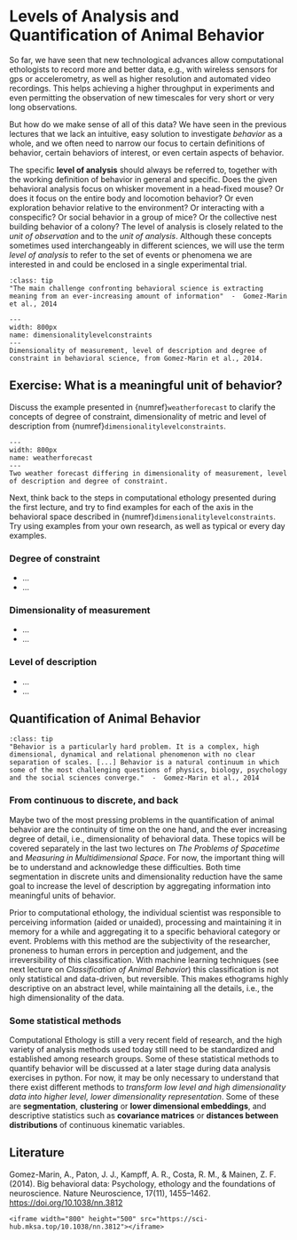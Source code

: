 # Levels of Analysis and Quantification of Animal Behavior


So far, we have seen that new technological advances allow computational ethologists to record more and better data, e.g., with wireless sensors for gps or accelerometry, as well as higher resolution and automated video recordings. This helps achieving a higher throughput in experiments and even permitting the observation of new timescales for very short or very long observations.  

But how do we make sense of all of this data? We have seen in the previous lectures that we lack an intuitive, easy solution to investigate *behavior* as a whole, and we often need to narrow our focus to certain definitions of behavior, certain behaviors of interest, or even certain aspects of behavior. 

The specific **level of analysis** should always be referred to, together with the working definition of behavior in general and specific. Does the given behavioral analysis focus on whisker movement in a head-fixed mouse? Or does it focus on the entire body and locomotion behavior? Or even exploration behavior relative to the environment? Or interacting with a conspecific? Or social behavior in a group of mice? Or the collective nest building behavior of a colony? The level of analysis is closely related to the *unit of observation* and to the *unit of analysis*. Although these concepts sometimes used interchangeably in different sciences, we will use the term *level of analysis* to refer to the set of events or phenomena we are interested in and could be enclosed in a single experimental trial. 

```{admonition} Quote
:class: tip
"The main challenge confronting behavioral science is extracting meaning from an ever-increasing amount of information"  -  Gomez-Marin et al., 2014
```

```{figure} content/dimensionalitylevelconstraints.png
---
width: 800px
name: dimensionalitylevelconstraints
---
Dimensionality of measurement, level of description and degree of constraint in behavioral science, from Gomez-Marin et al., 2014.
```

## Exercise: What is a meaningful unit of behavior?
Discuss the example presented in {numref}`weatherforecast` to clarify the concepts of degree of constraint, dimensionality of metric and level of description from {numref}`dimensionalitylevelconstraints`.

```{figure} content/weatherforecast.png
---
width: 800px
name: weatherforecast
---
Two weather forecast differing in dimensionality of measurement, level of description and degree of constraint.
```

Next, think back to the steps in computational ethology presented during the first lecture, and try to find examples for each of the axis in the behavioral space described in {numref}`dimensionalitylevelconstraints`. Try using examples from your own research, as well as typical or every day examples.   

### Degree of constraint
* ...
* ...
### Dimensionality of measurement
* ...
* ...
### Level of description
* ...
* ...


## Quantification of Animal Behavior
```{admonition} Quote
:class: tip
"Behavior is a particularly hard problem. It is a complex, high dimensional, dynamical and relational phenomenon with no clear separation of scales. [...] Behavior is a natural continuum in which some of the most challenging questions of physics, biology, psychology and the social sciences converge."  -  Gomez-Marin et al., 2014
```

### From continuous to discrete, and back 
Maybe two of the most pressing problems in the quantification of animal behavior are the continuity of time on the one hand, and the ever increasing degree of detail, i.e., dimensionality of behavioral data. These topics will be covered separately in the last two lectures on *The Problems of Spacetime* and *Measuring in Multidimensional Space*. For now, the important thing will be to understand and acknowledge these difficulties. Both time segmentation in discrete units and dimensionality reduction have the same goal to increase the level of description by aggregating information into meaningful units of behavior.  

Prior to computational ethology, the individual scientist was responsible to perceiving information (aided or unaided), processing and maintaining it in memory for a while and aggregating it to a specific behavioral category or event. Problems with this method are the subjectivity of the researcher, proneness to human errors in perception and judgement, and the irreversibility of this classification. With machine learning techniques (see next lecture on *Classification of Animal Behavior*) this classification is not only statistical and data-driven, but reversible. This makes ethograms highly descriptive on an abstract level, while maintaining all the details, i.e., the high dimensionality of the data.


### Some statistical methods
Computational Ethology is still a very recent field of research, and the high variety of analysis methods used today still need to be standardized and established among research groups. Some of these statistical methods to quantify behavior will be discussed at a later stage during data analysis exercises in python. For now, it may be only necessary to understand that there exist different methods to *transform low level and high dimensionality data into higher level, lower dimensionality representation*. Some of these are **segmentation**, **clustering** or **lower dimensional embeddings**, and descriptive statistics such as **covariance matrices** or **distances between distributions** of continuous kinematic variables. 


## Literature
Gomez-Marin, A., Paton, J. J., Kampff, A. R., Costa, R. M., & Mainen, Z. F. (2014). Big behavioral data: Psychology, ethology and the foundations of neuroscience. Nature Neuroscience, 17(11), 1455–1462. https://doi.org/10.1038/nn.3812

```{toggle}
<iframe width="800" height="500" src="https://sci-hub.mksa.top/10.1038/nn.3812"></iframe>
```